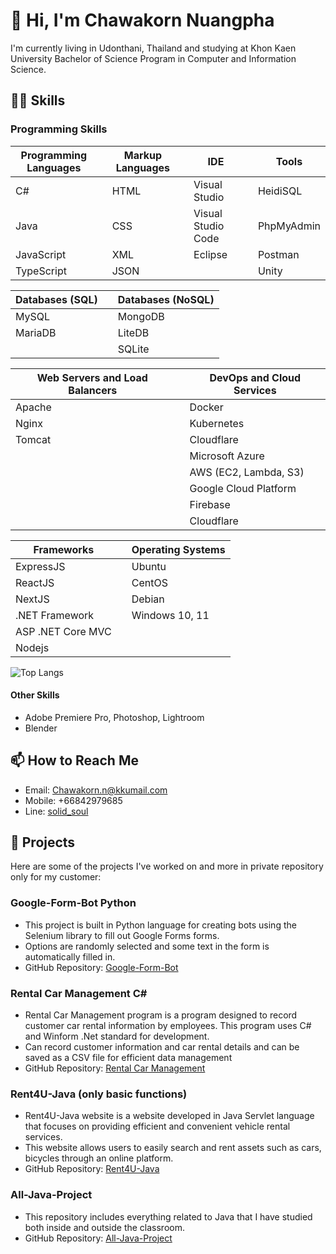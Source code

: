 # 👋 Hi, I'm Chawakorn Nuangpha
I'm currently living in Udonthani, Thailand and studying at Khon Kaen University Bachelor of Science Program in Computer and Information Science.

## 👩‍💻 Skills

### Programming Skills
| Programming Languages |       | Markup Languages  |        | IDE                 |       | Tools             |
|------------------------|-------|-------------------|--------|---------------------|-------|-------------------|
| C#                     |       | HTML              |        | Visual Studio       |       | HeidiSQL          |
| Java                   |       | CSS               |        | Visual Studio Code  |       | PhpMyAdmin        |
| JavaScript             |       | XML               |        | Eclipse             |       | Postman           |
| TypeScript             |       | JSON              |        |                     |       | Unity             |

| Databases (SQL)       |       | Databases (NoSQL) |
|-----------------------|-------|-------------------|
| MySQL                 |       | MongoDB           |
| MariaDB               |       | LiteDB            |
|                       |       | SQLite            |

| Web Servers and Load Balancers |       | DevOps and Cloud Services |
|--------------------------------|-------|---------------------------|
| Apache                         |       | Docker                    |
| Nginx                          |       | Kubernetes                |
| Tomcat                         |       | Cloudflare                |
|                                |       | Microsoft Azure           |
|                                |       | AWS (EC2, Lambda, S3)     |
|                                |       | Google Cloud Platform     |
|                                |       | Firebase                  |
|                                |       | Cloudflare                |


| Frameworks                     |       | Operating Systems |
|--------------------------------|-------|-------------------|
| ExpressJS                      |       | Ubuntu            |
| ReactJS                        |       | CentOS            |
| NextJS                         |       | Debian            |
| .NET Framework                 |       | Windows 10, 11    |
| ASP .NET Core MVC              |       |                   |
| Nodejs                         |       |                   |

<!-- Top Languages -->
![Top Langs](https://github-readme-stats.vercel.app/api/top-langs/?username=armychawakorn&layout=compact)

#### Other Skills
- Adobe Premiere Pro, Photoshop, Lightroom
- Blender
## 📫 How to Reach Me
- Email: [Chawakorn.n@kkumail.com](mailto:Chawakorn.n@kkumail.com)
- Mobile: +66842979685
- Line: [solid_soul](https://line.me/ti/p/solid_soul)

## 🚀 Projects
Here are some of the projects I've worked on and more in private repository only for my customer:

### Google-Form-Bot Python
- This project is built in Python language for creating bots using the Selenium library to fill out Google Forms forms.
- Options are randomly selected and some text in the form is automatically filled in.
- GitHub Repository: [Google-Form-Bot](https://github.com/armychawakorn/Google-Form-Bot)

### Rental Car Management C#
- Rental Car Management program is a program designed to record customer car rental information by employees. This program uses C# and Winform .Net standard for development.
- Can record customer information and car rental details and can be saved as a CSV file for efficient data management
- GitHub Repository: [Rental Car Management](https://github.com/armychawakorn/Rental-Car-Management-Program)

### Rent4U-Java (only basic functions)
- Rent4U-Java website is a website developed in Java Servlet language that focuses on providing efficient and convenient vehicle rental services.
- This website allows users to easily search and rent assets such as cars, bicycles through an online platform.
- GitHub Repository: [Rent4U-Java](https://github.com/armychawakorn/Rent4U-Java)

### All-Java-Project
- This repository includes everything related to Java that I have studied both inside and outside the classroom.
- GitHub Repository: [All-Java-Project](https://github.com/armychawakorn/All-Java-Project)
